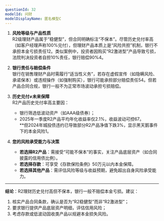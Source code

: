 ```yaml
---
questionId: 32
modelId: 问财
modelDisplayName: 匿名模型C
---
```

1. **风险等级与产品性质**  
    R2级理财产品属于“稳健型”，但合同明确标注“不保本”。尽管历史兑付率高（如客户经理声称100%兑付），但理财产品本质上是“风险共担”机制，银行不承担本金亏损责任12。类似案例中，投资者因购买“R2激进型”产品导致亏损，法院判决投资者自担10%责任，银行赔偿90%4。
    
2. **银行责任与赔偿条件**  
    银行在销售理财产品时需履行“适当性义务”，若存在虚假宣传（如隐瞒风险、承诺保本）或违规操作（如强制购买），银行可能承担部分赔偿责任54。但若产品合同合规，银行一般不为正常市场波动承担亏损赔偿。
    
3. **历史兑付≠未来保障**  
    R2产品历史兑付率高主要因：
    
    - 银行筛选低波动资产（如AAA级债券）；
    - 2025年一季度R2产品平均年化收益率仅2.1%，收益波动可控67。  
        **但2024年城投债违约已导致部分R2产品净值下跌3%，显示黑天鹅事件下的本金风险1。
4. **您的风险承受能力与决策**
    
    - **若选择R2产品**：需接受“可能不保本”的事实，关注产品底层资产（如合同披露的信用债比例）。
    - **若选择存款**：可享受《存款保险条例》50万元以内本金保障。
    - **若选择其他产品**：需评估风险等级与收益预期，避免超出自身风险承受能力。

---

**结论**：R2理财历史兑付高但不保本，银行一般不赔偿本金亏损。建议：

1. 核实产品合同条款，确认是否为“R2稳健型”而非“R2激进型”；
2. 要求银行提供产品底层资产明细，评估信用风险；
3. 考虑存款或低波动固收类产品以规避本金损失风险。